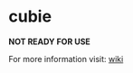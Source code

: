 cubie
=====

**NOT READY FOR USE**

For more information visit: [wiki](https://github.com/wtfs/cubie/wiki)
